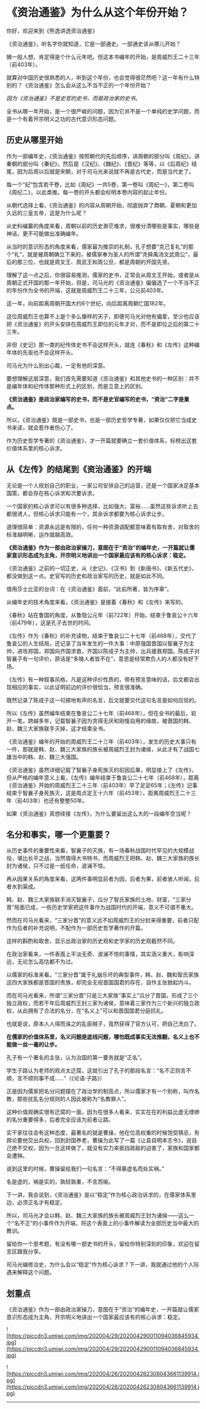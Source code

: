 # 《资治通鉴》为什么从这个年份开始？

你好，欢迎来到《熊逸讲透资治通鉴》

《资治通鉴》，听名字你就知道，它是一部通史。一部通史该从哪儿开始？

搁一般人想，肯定得是个什么元年吧。但这本书编年的开始，是周威烈王二十三年（前403年）。

就算对中国历史很熟悉的人，听到这个年份，也会觉得很茫然吧？这一年有什么特别的？《资治通鉴》怎么会从这么不当不正的一个年份开始？

 *因为《资治通鉴》不是史官的史书，而是政治家的史书。*

全书从哪一年开始，是一个很严峻的问题，因为它并不是一个单纯的史学问题，而是一个有着开宗明义之功的古代意识形态问题。

## 历史从哪里开始

作为一部编年史，《资治通鉴》按照朝代的先后顺序，讲周朝的部分叫《周纪》，讲秦朝的部分叫《秦纪》，然后是《汉纪》、《魏纪》、《晋纪》等等，以《后周纪》结尾，因为后周以后就是宋朝，对于司马光来说就不再是古代史，而是当代史了。

每一个“纪”包含若干卷，比如《周纪》一共5卷，第一卷叫《周纪一》，第二卷叫《周纪二》，以此类推。每一卷的开头都会标明本卷内容的起止年份。

从朝代选择上看，《资治通鉴》的内容从周朝开始，彻底抛弃了商朝、夏朝和更加久远的三皇五帝，这是为什么呢？

从史料编纂的角度来看，周朝以前的历史渺茫难求，很难分清哪些是事实，哪些是神话，更不可能做出准确编年。

从当时的意识形态的角度来看，儒家最为推崇的礼制，孔子想要“克己复礼”的那个“礼”，就是被周朝确立下来的，被儒家奉为圣人的所谓“尧舜禹汤文武周公”，最后的那三位，也就是周文王、周武王和周公旦，都是周朝的开国先贤。

理解了这一点之后，你很容易推测，儒家的史书，正常会从周文王开始，或者是从周朝正式开国的那一年开始，但是，司马光的《资治通鉴》偏偏选了一个不当不正的年份作为全书的开端，这就是周威烈王二十三年，公元前403年。

这一年，向前距离周朝开国大约6个世纪，向后距离周朝亡国182年。

这位周威烈王也算不上是个多么像样的天子，即便司马光对他有偏爱，至少也应该把《资治通鉴》的开头安排在周威烈王即位的元年才对，而不是即位之后的第二十三年。

非但《史记》那一类的纪传体史书不会这样开头，就连《春秋》和《左传》这种编年体的先驱也不会这样开头。

司马光为什么别出心裁，一定有他的深意。

要想理解这层深意，我们首先需要知道《资治通鉴》和其他史书的一种区别：并不是编年体和纪传体那种形式上的区别，而是立意上的区别。

 **《资治通鉴》是政治家编写的史书，而不是史官编写的史书，“资治”二字是重点。**

所以，《资治通鉴》既是一部史书，也是一部历史哲学专著，如果仅仅把它当成史书来读，就会惹作者伤心了。

作为历史哲学专著的《资治通鉴》，才一开篇就要确立一套价值体系，标榜出这套价值体系里的核心诉求。

## 从《左传》的结尾到《资治通鉴》的开端

无论是一个人规划自己的职业，一家公司安排自己的运营，还是一个国家决定基本国策，都会存在核心诉求和次要诉求。

一个国家的核心诉求可以有很多种选择，比如强大、富裕……虽然这些诉求听上去都很诱人，但核心诉求只能有一个，其余诉求都要为核心诉求让步。

道理很简单：资源永远是有限的，任何一种资源调配都意味着有取有舍，对取舍的标准越明晰，运作就越高效。

 **《资治通鉴》作为一部由政治家操刀，意图在于“资治”的编年史，一开篇就让儒家意识形态成为主角，开宗明义地讲出一个国家最应该有的核心诉求：稳定。**

《资治通鉴》之前的一切正史，从《史记》、《汉书》到《新唐书》、《新五代史》，都没做到这一点。史官写的历史和政治家写的历史，就是如此不同。

借用莎士比亚的台词：在《资治通鉴》面前，“此前所著，皆为序章”。

从编年史的技术角度来看，《资治通鉴》是接着《春秋》和《左传》来写的。

《春秋》站在鲁国的角度，从鲁隐公元年（前722年）开始，结束于鲁哀公十六年（前479年），这是孔子去世的时间。

《左传》作为《春秋》的补充读物，结束于鲁哀公二十七年（前468年），交代了鲁哀公的人生结局，还记录了当年发生的一件大事：中原强国晋国以智襄子为主帅，进攻郑国，郑国向齐国求救，齐国以陈成子为主帅，出兵援救郑国。陈成子对智襄子有一句评价，原话是“多陵人者皆不在”，意思是经常欺负人的人都没有好下场。

《左传》有一种叙事风格，凡是这种评价性质的，带有预言意味的话，后文都会出现相应的事实，以此证明前边的评价很恰当，预言很准确。

既然记录了陈成子这一句掷地有声的名言，后文就要交代这句名言是如何应验的。

所以《左传》虽然编年结束在鲁哀公二十七年（前468年），但在全书的最后，宕开一笔，跨越多年，记载智襄子因为贪得无厌和刚愎自用的缘故，被晋国的韩、赵、魏三大家族联手灭掉，这才结束全书。

《资治通鉴》编年的开始的周威烈王二十三年（前403年），发生的历史大事只有一件，那就是韩、赵、魏三大家族的族长被周威烈王封为诸侯，从此才有了战国七雄当中的韩、赵、魏三大强国。

《资治通鉴》虽然详细记载了智襄子身死族灭的前因后果，明显接上了《左传》，但从严格的编年意义上看，《左传》编年结束于鲁哀公二十七年（前468年），距离《资治通鉴》开始的周威烈王二十三年（前403年）早了足足65年；《左传》记事结束于智襄子身死族灭，这是周贞定王十六年（前453年），距离周威烈王二十三年（前403年）也还有整整50年。

如果《资治通鉴》真想续接《左传》，为什么要留出这么大的一段编年空当呢？

## 名分和事实，哪一个更重要？

从历史事件的重要性来看，智襄子的灭族，有一场春秋战国时代罕见的大规模战役，堪比长平之战，当然值得大书特书，而周威烈王把韩、赵、魏三大家族的族长封为诸侯，只不过是一纸任命，波澜不惊。

再从因果关系的角度来看，这两件事明显前者为因，后者为果，前者骇人听闻，后者水到渠成。

韩、赵、魏三大家族联手消灭智襄子，瓜分了智氏家族的土地、财富，“三家分晋”局面已成，一些历史学家把这件事作为战国时代的开端，意义不可谓不重大。

然而在司马光看来，“三家分晋”的意义远不如周威烈王的分封来得重要，前者只配作为后者的补充说明，不配作为一部历史哲学著作的开篇。

这样的斟酌和取舍，显示出政治家的历史观和史学家的历史观截然不同。

在政治家看来，一件表面上平淡无奇、波澜不惊的事情，其实涵义重大，影响深远，无论怎么高估都不为过。

以儒家的标准来看，“三家分晋”属于礼崩乐坏的典型事件，韩、赵、魏和智氏家族这四大家族都是晋国的贵族，却完全无视晋国国君的存在，自作主张掀起内斗。

而在司马光看来，所谓“三家分晋”只是三大家族“事实上”瓜分了晋国，形成了三个独立政权，而若干年后周威烈王封三家为诸侯，意味着三家作为三个新兴的独立政权，从此拥有了合法的名分，在“名义上”可以和晋国国君分庭抗礼。

也就是说，原本人人得而诛之的乱臣贼子，竟然获得了官方认可，把自己洗白了。

 **在儒家的价值体系里，名义问题是底线问题，哪怕既成事实无法推翻，名义上也不能做一丝一毫的让步。**

孔子有一个著名的主张，认为治国的第一要务就是“正名”。

学生子路认为老师的观点太迂腐，这就引出了孔子的那段名言：“名不正则言不顺，言不顺则事不成……”（《论语·子路》）

正是因为儒家把名分问题摆在了政治学的制高点，所以儒家才有一个别称，叫作名教，那些扰乱名分规则的人因此被称为“名教罪人”。

这种价值观确实很有迂腐的一面，因为在很多人看来，实实在在的利益比虚无缥缈的名分重要得多，后者完全应该为前者让路。

实干家往往会有这种态度，最著名的就是曹操，他在位高权重的时候饱受猜忌，有舆论要他交出兵权，回到封国养老，曹操为此写了一篇《让县自明本志令》，说自己绝不交权，因为一旦这样做了，就没有实力来抵挡政敌的迫害了，家族和国家都会遭殃。

说到这里的时候，曹操留给我们一句名言：“不得慕虚名而处实祸。”

名是虚的，祸是实的，孰轻孰重，不言而喻。

下一讲，我会说到，《资治通鉴》是以“稳定”作为核心政治诉求的，在儒家体系里边，必须正名才有稳定。

所以，司马光才会以韩、赵、魏三大家族的族长被周威烈王封为诸侯——这么一个“名不正”的小事件作为开端，将这个表面上的小事件解读为全部历史当中最大的教训。

留给你一个思考题，有没有哪一部史书的开头，留给你特别深刻的印象，欢迎在留言区跟我分享。

司马光编修治史，为什么会以“稳定”作为核心诉求？下一讲，我就通过他的个人际遇来解释这个问题。

## 划重点

《资治通鉴》作为一部由政治家操刀，意图在于“资治”的编年史，一开篇就让儒家意识形态成为主角，开宗明义地讲出一个国家最应该有的核心诉求：稳定。

![https://piccdn3.umiwi.com/img/202004/29/202004290011094036845934.jpg](https://piccdn3.umiwi.com/img/202004/29/202004290011094036845934.jpg)

![https://piccdn3.umiwi.com/img/202004/26/202004262308043661139914.jpg](https://piccdn3.umiwi.com/img/202004/26/202004262308043661139914.jpg)

---
